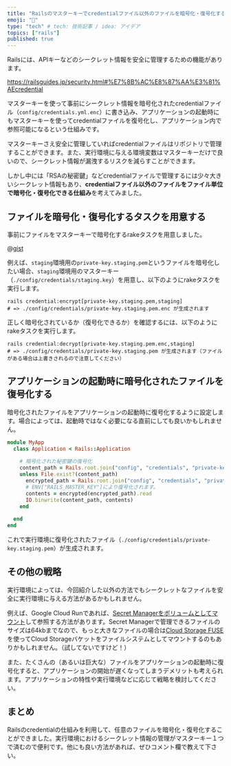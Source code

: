 ```yaml
---
title: "Railsのマスターキーでcredentialファイル以外のファイルを暗号化・復号化する"
emoji: "🔐"
type: "tech" # tech: 技術記事 / idea: アイデア
topics: ["rails"]
published: true
---
```


Railsには、APIキーなどのシークレット情報を安全に管理するための機能があります。

https://railsguides.jp/security.html#%E7%8B%AC%E8%87%AA%E3%81%AEcredential

マスターキーを使って事前にシークレット情報を暗号化されたcredentialファイル（`config/credentials.yml.enc`）に書き込み、アプリケーションの起動時にもマスターキーを使ってcredentialファイルを復号化し、アプリケーション内で参照可能になるという仕組みです。

マスターキーさえ安全に管理していればcredentialファイルはリポジトリで管理することができます。また、実行環境に与える環境変数はマスターキーだけで良いので、シークレット情報が漏洩するリスクを減らすことができます。

しかし中には「RSAの秘密鍵」などcredentialファイルで管理するには少々大きいシークレット情報もあり、**credentialファイル以外のファイルをファイル単位で暗号化・復号化できる仕組み**を考えてみました。

## ファイルを暗号化・復号化するタスクを用意する

事前にファイルをマスターキーで暗号化するrakeタスクを用意しました。

@[gist](https://gist.github.com/bisque33/029339742eed3bbd7a8788b618f077f0)

例えば、`staging`環境用の`private-key.staging.pem`というファイルを暗号化したい場合、`staging`環境用のマスターキー（`./config/credentials/staging.key`）を用意し、以下のようにrakeタスクを実行します。

```
rails credential:encrypt[private-key.staging.pem,staging]
# => ./config/credentials/private-key.staging.pem.enc が生成されます
```

正しく暗号化されているか（復号化できるか）を確認するには、以下のようにrakeタスクを実行します。

```
rails credential:decrypt[private-key.staging.pem.enc,staging]
# => ./config/credentials/private-key.staging.pem が生成されます（ファイルがある場合は上書きされるので注意してください）
```

## アプリケーションの起動時に暗号化されたファイルを復号化する

暗号化されたファイルをアプリケーションの起動時に復号化するように設定します。場合によっては、起動時ではなく必要になる直前にしても良いかもしれません。

```ruby:./config/application.rb
module MyApp
  class Application < Rails::Application
  
    # 暗号化された秘密鍵の復号化
    content_path = Rails.root.join("config", "credentials", "private-key.#{ENV["ENV_NAME"]}.pem")
    unless File.exist?(content_path)
      encrypted_path = Rails.root.join("config", "credentials", "private-key.#{ENV["ENV_NAME"]}.pem.enc")
      # ENV["RAILS_MASTER_KEY"]により復号化されます。
      contents = encrypted(encrypted_path).read 
      IO.binwrite(content_path, contents)
    end
    
  end
end
```

これで実行環境に復号化されたファイル（`./config/credentials/private-key.staging.pem`）が生成されます。

## その他の戦略

実行環境によっては、今回紹介した以外の方法でもシークレットなファイルを安全に実行環境に与える方法があるかもしれません。

例えば、Google Cloud Runであれば、[Secret Managerをボリュームとしてマウント](https://cloud.google.com/run/docs/configuring/secrets)して参照する方法があります。Secret Managerで管理できるファイルのサイズは64kbまでなので、もっと大きなファイルの場合は[Cloud Storage FUSE](https://cloud.google.com/storage/docs/gcs-fuse)を使ってCloud Storageバケットをファイルシステムとしてマウントするのもありかもしれません。（試してないですけど！）

また、たくさんの（あるいは巨大な）ファイルをアプリケーションの起動時に復号化すると、アプリケーションの開始が遅くなってしまうデメリットも考えられます。アプリケーションの特性や実行環境などに応じて戦略を検討してください。

## まとめ

Railsのcredentialの仕組みを利用して、任意のファイルを暗号化・復号化することができました。実行環境におけるシークレット情報の管理がマスターキー１つで済むので便利です。他にも良い方法があれば、ぜひコメント欄で教えて下さい。
